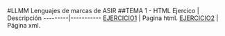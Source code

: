 #LLMM
Lenguajes de marcas de ASIR
##TEMA 1 - HTML
Ejercico | Descripción
---------|-----------
[EJERCICIO1](/tema1/jmhtml-1.html) | Pagina html.
[EJERCICIO2](/tema1/pagina.xml)    | Página xml.
